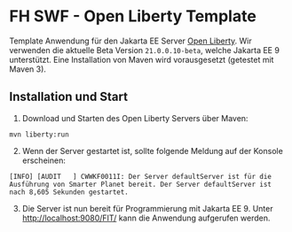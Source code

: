 # FH SWF - Open Liberty Template

Template Anwendung für den Jakarta EE Server [Open Liberty](https://openliberty.io/).
Wir verwenden die aktuelle Beta Version `21.0.0.10-beta`, welche Jakarta EE 9 unterstützt.
Eine Installation von Maven wird vorausgesetzt (getestet mit Maven 3).

## Installation und Start

1. Download und Starten des Open Liberty Servers über Maven:

```shell
mvn liberty:run
```

2. Wenn der Server gestartet ist, sollte folgende Meldung auf der Konsole erscheinen:

```
[INFO] [AUDIT   ] CWWKF0011I: Der Server defaultServer ist für die Ausführung von Smarter Planet bereit. Der Server defaultServer ist nach 8,605 Sekunden gestartet.
```

3. Die Server ist nun bereit für Programmierung mit Jakarta EE 9.
   Unter [http://localhost:9080/FIT/](http://localhost:9080/) kann die Anwendung aufgerufen werden.
